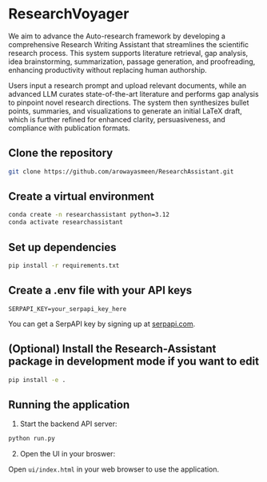 # ResearchVoyager 

We aim to advance the Auto-research framework by developing a comprehensive Research Writing Assistant that streamlines the scientific research process. This system supports literature retrieval, gap analysis, idea brainstorming, summarization, passage generation, and proofreading, enhancing productivity without replacing human authorship.

Users input a research prompt and upload relevant documents, while an advanced LLM curates state-of-the-art literature and performs gap analysis to pinpoint novel research directions. The system then synthesizes bullet points, summaries, and visualizations to generate an initial LaTeX draft, which is further refined for enhanced clarity, persuasiveness, and compliance with publication formats.

## Clone the repository

```bash
git clone https://github.com/arowayasmeen/ResearchAssistant.git
```

## Create a virtual environment

```bash
conda create -n researchassistant python=3.12
conda activate researchassistant
```

## Set up dependencies

```bash
pip install -r requirements.txt
```

## Create a .env file with your API keys

```env
SERPAPI_KEY=your_serpapi_key_here
```

You can get a SerpAPI key by signing up at [serpapi.com](https://serpapi.com).

## (Optional) Install the Research-Assistant package in development mode if you want to edit
```bash
pip install -e .
```

## Running the application

1. Start the backend API server:

```bash
python run.py
```

2. Open the UI in your broswer:

Open <code>ui/index.html</code> in your web browser to use the application.
